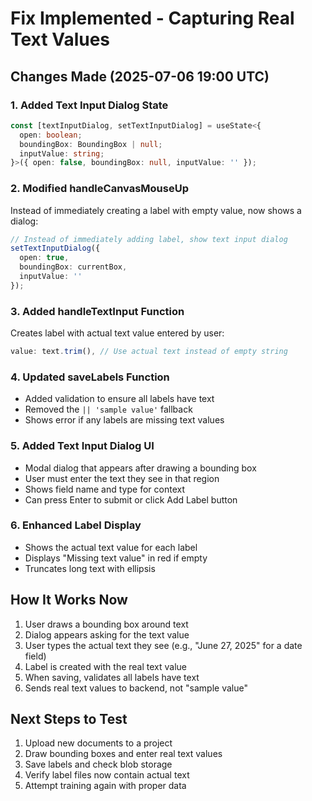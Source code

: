 # Fix Implemented - Capturing Real Text Values

## Changes Made (2025-07-06 19:00 UTC)

### 1. Added Text Input Dialog State
```typescript
const [textInputDialog, setTextInputDialog] = useState<{
  open: boolean;
  boundingBox: BoundingBox | null;
  inputValue: string;
}>({ open: false, boundingBox: null, inputValue: '' });
```

### 2. Modified handleCanvasMouseUp
Instead of immediately creating a label with empty value, now shows a dialog:
```typescript
// Instead of immediately adding label, show text input dialog
setTextInputDialog({ 
  open: true, 
  boundingBox: currentBox,
  inputValue: ''
});
```

### 3. Added handleTextInput Function
Creates label with actual text value entered by user:
```typescript
value: text.trim(), // Use actual text instead of empty string
```

### 4. Updated saveLabels Function
- Added validation to ensure all labels have text
- Removed the `|| 'sample value'` fallback
- Shows error if any labels are missing text values

### 5. Added Text Input Dialog UI
- Modal dialog that appears after drawing a bounding box
- User must enter the text they see in that region
- Shows field name and type for context
- Can press Enter to submit or click Add Label button

### 6. Enhanced Label Display
- Shows the actual text value for each label
- Displays "Missing text value" in red if empty
- Truncates long text with ellipsis

## How It Works Now

1. User draws a bounding box around text
2. Dialog appears asking for the text value
3. User types the actual text they see (e.g., "June 27, 2025" for a date field)
4. Label is created with the real text value
5. When saving, validates all labels have text
6. Sends real text values to backend, not "sample value"

## Next Steps to Test

1. Upload new documents to a project
2. Draw bounding boxes and enter real text values
3. Save labels and check blob storage
4. Verify label files now contain actual text
5. Attempt training again with proper data